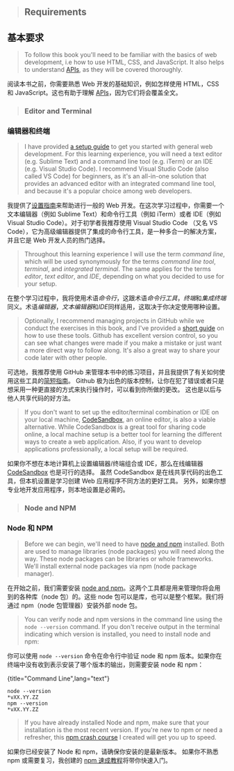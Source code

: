 > ## Requirements

## 基本要求

> To follow this book you'll need to be familiar with the basics of web development, i.e how to use HTML, CSS, and JavaScript. It also helps to understand [APIs](https://www.robinwieruch.de/what-is-an-api-javascript/), as they will be covered thoroughly.

阅读本书之前，你需要熟悉 Web 开发的基础知识，例如怎样使用 HTML，CSS 和 JavaScript。这也有助于理解 [APIs](https://www.robinwieruch.de/what-is-an-api-javascript/)，因为它们将会覆盖全文。

> ### Editor and Terminal

### 编辑器和终端

> I have provided [a setup guide](https://www.robinwieruch.de/developer-setup/) to get you started with general web development. For this learning experience, you will need a text editor (e.g. Sublime Text) and a command line tool (e.g. iTerm) or an IDE (e.g. Visual Studio Code). I recommend Visual Studio Code (also called VS Code) for beginners, as it's an all-in-one solution that provides an advanced editor with an integrated command line tool, and because it's a popular choice among web developers.

我提供了[设置指南](https://www.robinwieruch.de/developer-setup/)来帮助进行一般的 Web 开发。在这次学习过程中，你需要一个文本编辑器（例如 Sublime Text）和命令行工具（例如 iTerm）或者 IDE（例如 Visual Studio Code）。对于初学者我推荐使用 Visual Studio Code （又名 VS Code），它为高级编辑器提供了集成的命令行工具，是一种多合一的解决方案，并且它是 Web 开发人员的热门选择。

> Throughout this learning experience I will use the term _command line_, which will be used synonymously for the terms _command line tool_, _terminal_, and _integrated terminal_. The same applies for the terms _editor_, _text editor_, and _IDE_, depending on what you decided to use for your setup.

在整个学习过程中，我将使用术语*命令行*，这跟术语*命令行工具*，*终端*和*集成终端*同义。术语*编辑器*，*文本编辑器*和*IDE*同样适用，这取决于你决定使用哪种设置。

> Optionally, I recommend managing projects in GitHub while we conduct the exercises in this book, and I've provided a [short guide](https://www.robinwieruch.de/git-essential-commands/) on how to use these tools. Github has excellent version control, so you can see what changes were made if you make a mistake or just want a more direct way to follow along. It's also a great way to share your code later with other people.

可选地，我推荐使用 GitHub 来管理本书中的练习项目，并且我提供了有关如何使用这些工具的[简短指南](https://www.robinwieruch.de/git-essential-commands/)。 Github 极为出色的版本控制，让你在犯了错误或者只是想采用一种更直接的方式来执行操作时，可以看到你所做的更改。 这也是以后与他人共享代码的好方法。

> If you don't want to set up the editor/terminal combination or IDE on your local machine, [CodeSandbox](https://codesandbox.io/), an online editor, is also a viable alternative. While CodeSandbox is a great tool for sharing code online, a local machine setup is a better tool for learning the different ways to create a web application. Also, if you want to develop applications professionally, a local setup will be required.

如果你不想在本地计算机上设置编辑器/终端组合或 IDE，那么在线编辑器 [CodeSandbox](https://codesandbox.io/) 也是可行的选择。 虽然 CodeSandbox 是在线共享代码的出色工具，但本机设置是学习创建 Web 应用程序不同方法的更好工具。 另外，如果你想专业地开发应用程序，则本地设置是必需的。

> ### Node and NPM

### Node 和 NPM

> Before we can begin, we'll need to have [node and npm](https://nodejs.org/en/) installed. Both are used to manage libraries (node packages) you will need along the way. These node packages can be libraries or whole frameworks. We'll install external node packages via npm (node package manager).

在开始之前，我们需要安装 [node and npm](https://nodejs.org/en/)。这两个工具都是用来管理你将会用到的各种库（node 包）的。这些 node 包可以是库，也可以是整个框架。我们将通过 npm（node 包管理器）安装外部 node 包。

> You can verify node and npm versions in the command line using the `node --version` command. If you don't receive output in the terminal indicating which version is installed, you need to install node and npm:

你可以使用 `node --version` 命令在命令行中验证 node 和 npm 版本。如果你在终端中没有收到表示安装了哪个版本的输出，则需要安装 node 和 npm：

{title="Command Line",lang="text"}

```
node --version
*vXX.YY.ZZ
npm --version
*vXX.YY.ZZ
```

> If you have already installed Node and npm, make sure that your installation is the most recent version. If you're new to npm or need a refresher, this [npm crash course](https://www.robinwieruch.de/npm-crash-course) I created will get you up to speed.

如果你已经安装了 Node 和 npm，请确保你安装的是最新版本。 如果你不熟悉 npm 或需要复习，我创建的 [npm 速成教程](https://www.robinwieruch.de/npm-crash-course)将带你快速入门。
